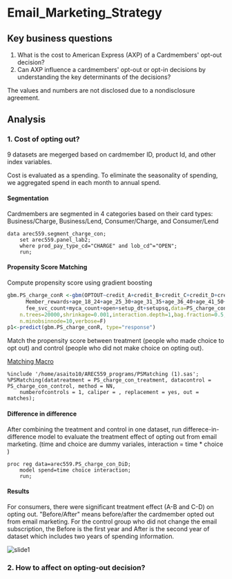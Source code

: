 # Email_Marketing_Strategy


Key business questions
---------------------------
1. What is the cost to American Express (AXP) of a Cardmembers' opt-out decision?
2. Can AXP influence a cardmembers' opt-out or opt-in decisions by understanding the key determinants of the decisions?

The values and numbers are not disclosed due to a nondisclosure agreement.

Analysis
-------------------------

### 1. Cost of opting out?

9 datasets are megerged based on cardmember ID, product Id, and other index variables. 

Cost is evaluated as a spending. To eliminate the seasonality of spending, we aggregated spend in each month to annual spend.

#### Segmentation
Cardmembers are segmented in 4 categories based on their card types: Business/Charge, Business/Lend, Consumer/Charge, and Consumer/Lend
```SAS
data arec559.segment_charge_con;
	set arec559.panel_lab2;
	where prod_pay_type_cd="CHARGE" and lob_cd^="OPEN";
	run;
```

#### Propensity Score Matching
Compute propensity score using gradient boosting
```R
gbm.PS_charge_conR <-gbm(OPTOUT~credit_A+credit_B+credit_C+credit_D+credit_E+credit_F+Female+Male+
      Member_rewards+age_18_24+age_25_30+age_31_35+age_36_40+age_41_50+age_51_60+age_61_plus+
      fee_svc_count+myca_count+open+setup_dt+setupsq,data=PS_charge_conR,distribution = "bernoulli",
    n.trees=20000,shrinkage=0.001,interaction.depth=1,bag.fraction=0.5,train.fraction=1.0,cv.folds=5,
    n.minobsinnode=10,verbose=F)
p1<-predict(gbm.PS_charge_conR, type="response")
```

Match the propensity score between treatment (people who made choice to opt out) and control (people who did not make choice on opting out).

[Matching Macro](https://github.com/asaito333/Email_Marketing_Strategy/blob/master/analysis/PSMatching%20(1).sas)

```SAS
%include '/home/asaito10/AREC559_programs/PSMatching (1).sas';
%PSMatching(datatreatment = PS_charge_con_treatment, datacontrol = PS_charge_con_control, method = NN, 
	numberofcontrols = 1, caliper = , replacement = yes, out = matches);
  ```
#### Difference in difference
After combining the treatment and control in one dataset, run differece-in-difference model to evaluate the treatment effect of opting out from email marketing. (time and choice are dummy variales, interaction = time * choice )

```SAS
proc reg data=arec559.PS_charge_con_DiD;
	model spend=time choice interaction;
	run;
  ```

#### Results
For consumers, there were significant treatment effect (A-B and C-D) on opting out. "Before/After" means before/after the cardmember opted out from email marketing. For the control group who did not change the email subscription, the Before is the first year and After is the second year of dataset which includes two years of spending information.

![slide1](https://user-images.githubusercontent.com/29264214/27613812-9710a81e-5b52-11e7-8da3-3404fa0f2873.jpg)


### 2. How to affect on opting-out decision?


